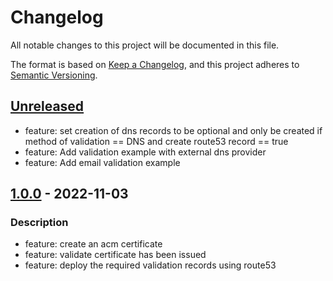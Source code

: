 # Changelog
All notable changes to this project will be documented in this file.

The format is based on [Keep a Changelog](https://keepachangelog.com/en/1.0.0/),
and this project adheres to [Semantic Versioning](https://semver.org/spec/v2.0.0.html).

## [Unreleased]
- feature: set creation of dns records to be optional and only be created if method of validation == DNS and create route53 record == true
- feature: Add validation example with external dns provider
- feature: Add email validation example

## [1.0.0] - 2022-11-03
### Description
- feature: create an acm certificate
- feature: validate certificate has been issued
- feature: deploy the required validation records using route53

[Unreleased]: https://github.com/boldlink/terraform-aws-acm/compare/1.0.0...HEAD

[1.0.0]: https://github.com/boldlink/terraform-aws-acm/releases/tag/1.0.0
